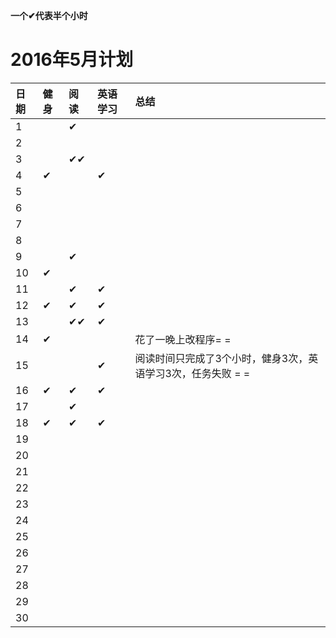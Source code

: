﻿**一个✔代表半个小时**

# 2016年5月计划

 日期|健身|阅读|英语学习|总结
:-----------|:------------|:--------|:---------|:---------
1| |✔| | |
2| | | | |
3| |✔✔| | |
4|✔| |✔| |
5| | | | |
6| | | | |
7| | | | |
8| | | | |
9| |✔| | |
10|✔| | | |
11| |✔|✔| |   
12|✔|✔|✔| |
13| |✔✔|✔| |
14|✔| | |花了一晚上改程序= = |
15| | |✔|阅读时间只完成了3个小时，健身3次，英语学习3次，任务失败 = =|
16|✔|✔|✔| |
17| |✔| | |
18|✔|✔|✔| |
19| | | | |
20| | | | |
21| | | | |
22| | | | |
23| | | | |
24| | | | |
25| | | | |
26| | | | |
27| | | | |
28| | | | |
29| | | | |
30| | | | |
